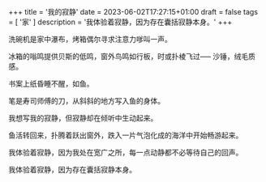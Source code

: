 +++
title = '我的寂静'
date = 2023-06-02T17:27:15+01:00
draft = false
tags = [ '家' ]
description = '我体验着寂静，因为存在囊括寂静本身。'
+++

洗碗机是家中瀑布，烤箱偶尔寻求注意力嗲叫一声。 <!--more-->

冰箱的嗡鸣提供贝斯的低鸣，窗外鸟鸣如行板，时或扑棱飞过––– 沙锤，绒毛质感。

书案上纸昏睡不醒，如鱼。

笔是寿司师傅的刀，从斜斜的地方写入鱼的身体。

我想写我的寂静，但寂静却在倾听中生动起来。

鱼活转回来，扑腾着跃出窗外，跌入一片气泡化成的海洋中开始畅游起来。

我体验着寂静，因为我处在宽广之所，每一点动静都不必等待自己的回声。  

我体验着寂静，因为存在囊括寂静本身。